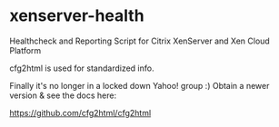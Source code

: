 # xenserver-health

Healthcheck and Reporting Script for Citrix XenServer and Xen Cloud Platform


cfg2html is used for standardized info.

Finally it's no longer in a locked down Yahoo! group :)
Obtain a newer version & see the docs here:

https://github.com/cfg2html/cfg2html
